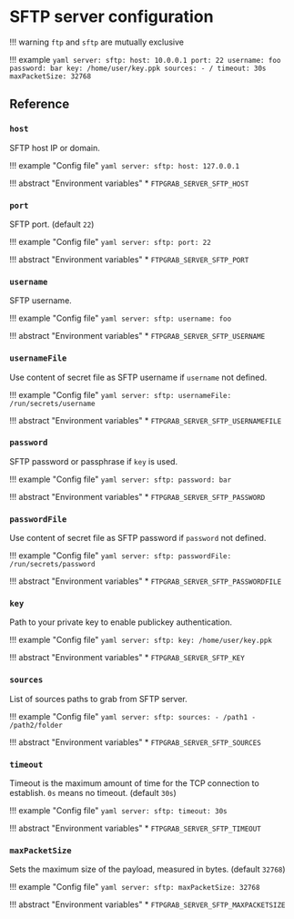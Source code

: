 # SFTP server configuration

!!! warning
    `ftp` and `sftp` are mutually exclusive

!!! example
    ```yaml
    server:
      sftp:
        host: 10.0.0.1
        port: 22
        username: foo
        password: bar
        key: /home/user/key.ppk
        sources:
          - /
        timeout: 30s
        maxPacketSize: 32768
    ```

## Reference

### `host`

SFTP host IP or domain.

!!! example "Config file"
    ```yaml
    server:
      sftp:
        host: 127.0.0.1
    ```

!!! abstract "Environment variables"
    * `FTPGRAB_SERVER_SFTP_HOST`

### `port`

SFTP port. (default `22`)

!!! example "Config file"
    ```yaml
    server:
      sftp:
        port: 22
    ```

!!! abstract "Environment variables"
    * `FTPGRAB_SERVER_SFTP_PORT`

### `username`

SFTP username.

!!! example "Config file"
    ```yaml
    server:
      sftp:
        username: foo
    ```

!!! abstract "Environment variables"
    * `FTPGRAB_SERVER_SFTP_USERNAME`

### `usernameFile`

Use content of secret file as SFTP username if `username` not defined.

!!! example "Config file"
    ```yaml
    server:
      sftp:
        usernameFile: /run/secrets/username
    ```

!!! abstract "Environment variables"
    * `FTPGRAB_SERVER_SFTP_USERNAMEFILE`

### `password`

SFTP password or passphrase if `key` is used.

!!! example "Config file"
    ```yaml
    server:
      sftp:
        password: bar
    ```

!!! abstract "Environment variables"
    * `FTPGRAB_SERVER_SFTP_PASSWORD`

### `passwordFile`

Use content of secret file as SFTP password if `password` not defined.

!!! example "Config file"
    ```yaml
    server:
      sftp:
        passwordFile: /run/secrets/password
    ```

!!! abstract "Environment variables"
    * `FTPGRAB_SERVER_SFTP_PASSWORDFILE`

### `key`

Path to your private key to enable publickey authentication.

!!! example "Config file"
    ```yaml
    server:
      sftp:
        key: /home/user/key.ppk
    ```

!!! abstract "Environment variables"
    * `FTPGRAB_SERVER_SFTP_KEY`

### `sources`

List of sources paths to grab from SFTP server.

!!! example "Config file"
    ```yaml
    server:
      sftp:
        sources:
          - /path1
          - /path2/folder
    ```

!!! abstract "Environment variables"
    * `FTPGRAB_SERVER_SFTP_SOURCES`

### `timeout`

Timeout is the maximum amount of time for the TCP connection to establish. `0s` means no timeout. (default `30s`)

!!! example "Config file"
    ```yaml
    server:
      sftp:
        timeout: 30s
    ```

!!! abstract "Environment variables"
    * `FTPGRAB_SERVER_SFTP_TIMEOUT`

### `maxPacketSize`

Sets the maximum size of the payload, measured in bytes. (default `32768`)

!!! example "Config file"
    ```yaml
    server:
      sftp:
        maxPacketSize: 32768
    ```

!!! abstract "Environment variables"
    * `FTPGRAB_SERVER_SFTP_MAXPACKETSIZE`
